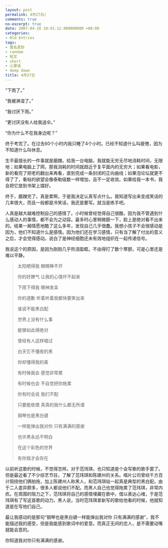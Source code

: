 ```yaml
---
layout: post
permalink: 4月27日/
comments: true
no-excerpt: true
date: 2007-04-28 10:41:12.000000000 +08:00
categories:
- Old Entries
tags:
- 莫名其妙
- random
- 短文
- short
- 心里话
- deep down
title: 4月27日
---
```

“下雨了。”

“我被淋湿了。”

“我讨厌下雨。”

“更讨厌没有人给我送伞。”

“你为什么不在我身边呢？”

终于考完了。在过去60个小时内我只睡了4个小时。已经不知道什么叫疲倦，因为不知道什么叫休息。

生平最擅长的一件事就是磨蹭。给我一台电脑，我就能无穷无尽地消耗时间，无限地；如果电脑上了网，那我消耗的时间就趋近于复平面内的无穷大；如果看电影，新的看完了把老的翻出来再看，直到完成一条封闭的正向曲线；如果泡论坛就更不得了了，看帖的欲望会像泰勒级数一样增加，且不一定收敛。如果给我一本书，我会把它放到书架上摆好。

终于，磨蹭完了。真是累啊，于是我决定认真写点什么。我知道写出来变成笑话的几率很大，而且一般都是冷笑话，我还是要写。就当是练手吧。

人真是越大越难控制自己的感情了。小时候曾经觉得自己很酷，因为我不管遇到什么感动人的事情，都不会为之动容。最多时心里稍微颤一下，脸上是绝对看不出来的。结果一厢情愿地酷了这么多年，发现自己几乎很蠢。我想小孩子不会很感动是因为，他们不知道什么是感情。因为他们还在学习感情，只有当了解了付出的意义之后，才会觉得感动。说白了是神经细胞还未有效地组织在一起传递信号。

我说这个的原因，是因为刚刚几乎热泪盈眶。不由得打了数个寒颤，可是心里还是难以平静。

>太阳晒得我 眼睛睁不开
>
>你的好脾气 让我的心情坏不起来
>
>下雨下得我 眼神发呆
>
>你的道歉 听着听着我都快要笑出来
>
>谁说不能黑白配
>
>世界上没有什么事
>
>能够如此得绝对
>
>曾经有人这样唱过
>
>白天它不懂夜的黑
>
>你却懂得我的美
>
>有时候我会 感觉非常累
>
>有时候也会 不自觉把你拖累
>
>你有时会说 我们不配
>
>只要能依偎 真真的我什么都无所谓
>
>钢琴也是黑白键
>
>一样能弹出我对你 只有满满的感谢
>
>也许黑永远不明白
>
>在这个彩色的世界
>
>有你我才会存在

以前听这歌的时候，不觉得怎样。对于范玮琪，也只知道是个会写歌的歌手罢了。但是最近看了不少综艺节目，了解了范玮琪和陈建州的关系。唱片公司曾经千方百计阻挠他们俩拍拖，加上陈建州人称黑人，和范玮琪站一起真是典型的黑白配。由于二人差异颇多，很多人都说他们不配。而黑人自己也觉得拖累了范玮琪，非常内疚。在周围的阻力之下，范玮琪将自己的感情埋藏在歌中，借以表达心绪，于是范玮琪有了写这首歌的动力。黑人说，当时范玮琪拿新写的歌给他看的时候，他就知道是在写他们自己。

最让我感动的是那句“钢琴也是黑白键一样能弹出我对你 只有满满的感谢”，我不能描述我的感受，但是我能感到歌词中的爱意。而真正无间的恋人，是不需要动嘴就能会意的。

你知道我对你只有满满的感谢。
